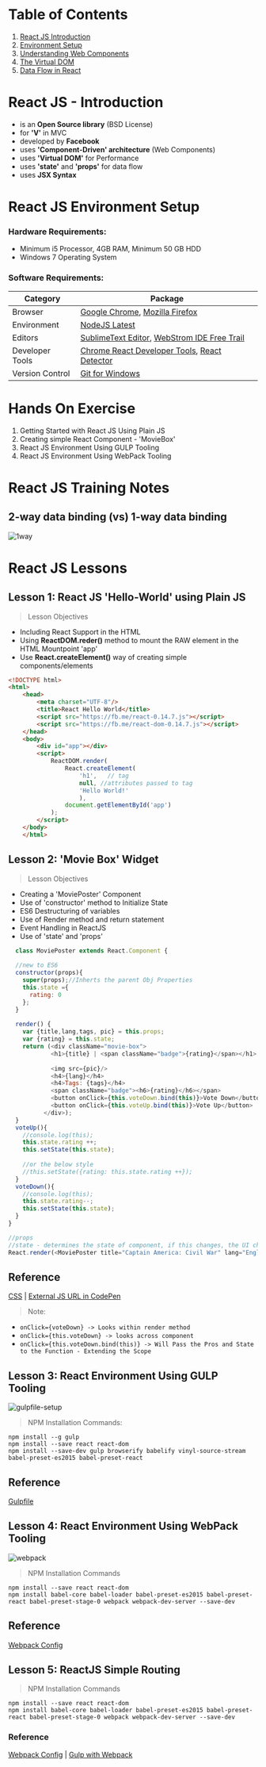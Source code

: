 # Table of Contents

1. [React JS Introduction](#react-js---introduction)
2. [Environment Setup](#react-js-environment-setup)
2. [Understanding Web Components](/web-components.md)
3. [The Virtual DOM](/virtual-dom.md)
4. [Data Flow in React](/data-flow.md)

# React JS - Introduction
* is an **Open Source library** (BSD License)
* for **'V'** in MVC
* developed by **Facebook**
* uses **'Component-Driven' architecture** (Web Components)
* uses **'Virtual DOM'** for Performance
* uses **'state'** and **'props'** for data flow
* uses **JSX Syntax**

# React JS Environment Setup

### Hardware Requirements:
* Minimum i5 Processor, 4GB RAM, Minimum 50 GB HDD
* Windows 7 Operating System

### Software Requirements:

Category | Package
-------- | -------
Browser | [Google Chrome](https://www.google.co.in/intl/en/chrome/browser/desktop/index.html), [Mozilla Firefox](https://www.mozilla.org/en-US/firefox/new/)
Environment | [NodeJS Latest](https://nodejs.org/en/)
Editors  | [SublimeText Editor](https://www.sublimetext.com/3), [WebStrom IDE Free Trail](https://www.jetbrains.com/webstorm/download/#section=windows-version)
Developer Tools | [Chrome React Developer Tools](https://github.com/facebook/react-devtools), [React Detector](https://github.com/kentcdodds/react-detector)
Version Control | [Git for Windows](https://git-scm.com/downloads)

# Hands On Exercise
1. Getting Started with React JS Using Plain JS
2. Creating simple React Component - 'MovieBox'
3. React JS Environment Using GULP Tooling
4. React JS Environment Using WebPack Tooling


# React JS Training Notes

## 2-way data binding (vs) 1-way data binding
![1way](https://cloud.githubusercontent.com/assets/1716894/21743240/3492ba1a-d524-11e6-991d-e01f0ba59fb0.png)

# React JS Lessons

## Lesson 1: React JS 'Hello-World' using Plain JS

>Lesson Objectives

* Including React Support in the HTML
* Using **ReactDOM.reder()** method to mount the RAW element in the HTML Mountpoint 'app'
* Use **React.createElement()** way of creating simple components/elements

```html
<!DOCTYPE html>
<html>
	<head>
		<meta charset="UTF-8"/>
		<title>React Hello World</title>
		<script src="https://fb.me/react-0.14.7.js"></script>
		<script src="https://fb.me/react-dom-0.14.7.js"></script>
	</head>
	<body>
		<div id="app"></div>
		<script>
			ReactDOM.render(
				React.createElement(
					'h1',	// tag
					null, //attributes passed to tag
					'Hello World!'
					),
				document.getElementById('app')
			);
		</script>
	</body>
	</html>
```

## Lesson 2: 'Movie Box' Widget

> Lesson Objectives

* Creating a 'MoviePoster' Component
* Use of 'constructor' method to Initialize State
* ES6 Destructuring of variables
* Use of Render method and return statement
* Event Handling in ReactJS
* Use of 'state' and 'props'

```javascript
  class MoviePoster extends React.Component {
  
  //new to ES6
  constructor(props){
    super(props);//Inherts the parent Obj Properties
    this.state ={
      rating: 0
    };
  }
  
  render() {
    var {title,lang,tags, pic} = this.props;
    var {rating} = this.state;
    return (<div className="movie-box">
            <h1>{title} | <span className="badge">{rating}</span></h1>
        
            <img src={pic}/>
            <h4>{lang}</h4>
            <h4>Tags: {tags}</h4>
            <span className="badge"><h6>{rating}</h6></span>
            <button onClick={this.voteDown.bind(this)}>Vote Down</button>
            <button onClick={this.voteUp.bind(this)}>Vote Up</button>
          </div>);
  }
  voteUp(){
    //console.log(this);
    this.state.rating ++;
    this.setState(this.state);
    
    //or the below style
    //this.setState({rating: this.state.rating ++});
  }
  voteDown(){
    //console.log(this);
    this.state.rating--;
    this.setState(this.state);
  }
}

//props
//state - determines the state of component, if this changes, the UI changes
React.render(<MoviePoster title="Captain America: Civil War" lang="English" tags={['Thriller ',' sci-fi ',' action']} pic="http://bit.ly/1qAkFMf"/>, document.getElementById('app'));

```

Reference
---------
[CSS](https://gist.github.com/santhoshthepro/f807b145be81d3c131160c9d62f3f003) | [External JS URL in CodePen](//cdnjs.cloudflare.com/ajax/libs/react/0.13.0/react.min.js)

>Note:

* `onClick={voteDown} -> Looks within render method`
* `onClick={this.voteDown} -> looks across component`
* `onClick={this.voteDown.bind(this)} -> Will Pass the Pros and State to the Function - Extending the Scope`

## Lesson 3: React Environment Using GULP Tooling

![gulpfile-setup](https://cloud.githubusercontent.com/assets/1716894/21743180/f871d3e6-d522-11e6-8027-a1008fcd87ad.png)

>NPM Installation Commands:

```
npm install --g gulp
npm install --save react react-dom
npm install --save-dev gulp browserify babelify vinyl-source-stream babel-preset-es2015 babel-preset-react
```


Reference
---------
[Gulpfile](https://gist.github.com/santhoshthepro/c12f9a3b725ca984303cddb1df25afc9)

## Lesson 4: React Environment Using WebPack Tooling

![webpack](https://cloud.githubusercontent.com/assets/1716894/21743202/7d41f68c-d523-11e6-9700-77a1bf8d8c2d.png)

> NPM Installation Commands

```
npm install --save react react-dom
npm install babel-core babel-loader babel-preset-es2015 babel-preset-react babel-preset-stage-0 webpack webpack-dev-server --save-dev
```

Reference
---------
[Webpack Config](https://gist.github.com/santhoshthepro/44653556270888883d4ad70026b2b57b)

## Lesson 5: ReactJS Simple Routing

>NPM Installation Commands

```
npm install --save react react-dom
npm install babel-core babel-loader babel-preset-es2015 babel-preset-react babel-preset-stage-0 webpack webpack-dev-server --save-dev
```

### Reference
[Webpack Config](https://gist.github.com/santhoshthepro/44653556270888883d4ad70026b2b57b) |  [Gulp with Webpack](https://gist.github.com/santhoshthepro/66c827cad2c808cc5f9ff6fab86cc396)
